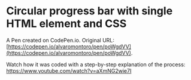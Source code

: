 # Circular progress bar with single HTML element and CSS

A Pen created on CodePen.io. Original URL: [https://codepen.io/alvaromontoro/pen/poWgdVV](https://codepen.io/alvaromontoro/pen/poWgdVV).

Watch how it was coded with a step-by-step explanation of the process: https://www.youtube.com/watch?v=aXmNG2wie7I